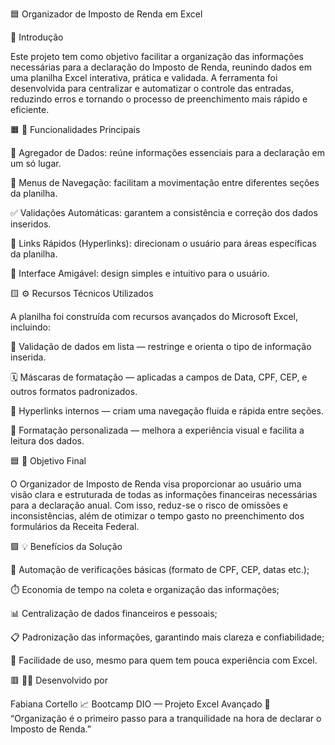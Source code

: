 🟦 Organizador de Imposto de Renda em Excel

📘 Introdução

Este projeto tem como objetivo facilitar a organização das informações necessárias para a declaração do Imposto de Renda, reunindo dados em uma planilha Excel interativa, prática e validada.
A ferramenta foi desenvolvida para centralizar e automatizar o controle das entradas, reduzindo erros e tornando o processo de preenchimento mais rápido e eficiente.

🟧 🧭 Funcionalidades Principais

📂 Agregador de Dados: reúne informações essenciais para a declaração em um só lugar.

🧾 Menus de Navegação: facilitam a movimentação entre diferentes seções da planilha.

✅ Validações Automáticas: garantem a consistência e correção dos dados inseridos.

🔗 Links Rápidos (Hyperlinks): direcionam o usuário para áreas específicas da planilha.

🧠 Interface Amigável: design simples e intuitivo para o usuário.

🟨 ⚙️ Recursos Técnicos Utilizados

A planilha foi construída com recursos avançados do Microsoft Excel, incluindo:

🔢 Validação de dados em lista — restringe e orienta o tipo de informação inserida.

🗓️ Máscaras de formatação — aplicadas a campos de Data, CPF, CEP, e outros formatos padronizados.

🔗 Hyperlinks internos — criam uma navegação fluida e rápida entre seções.

🎨 Formatação personalizada — melhora a experiência visual e facilita a leitura dos dados.

🟦 🎯 Objetivo Final

O Organizador de Imposto de Renda visa proporcionar ao usuário uma visão clara e estruturada de todas as informações financeiras necessárias para a declaração anual.
Com isso, reduz-se o risco de omissões e inconsistências, além de otimizar o tempo gasto no preenchimento dos formulários da Receita Federal.

🟩 💡 Benefícios da Solução

🔄 Automação de verificações básicas (formato de CPF, CEP, datas etc.);

⏱️ Economia de tempo na coleta e organização das informações;

📊 Centralização de dados financeiros e pessoais;

📋 Padronização das informações, garantindo mais clareza e confiabilidade;

🧭 Facilidade de uso, mesmo para quem tem pouca experiência com Excel.



🟥 👩‍💻 Desenvolvido por

Fabiana Cortello
📈 Bootcamp DIO — Projeto Excel Avançado
💬 “Organização é o primeiro passo para a tranquilidade na hora de declarar o Imposto de Renda.”
